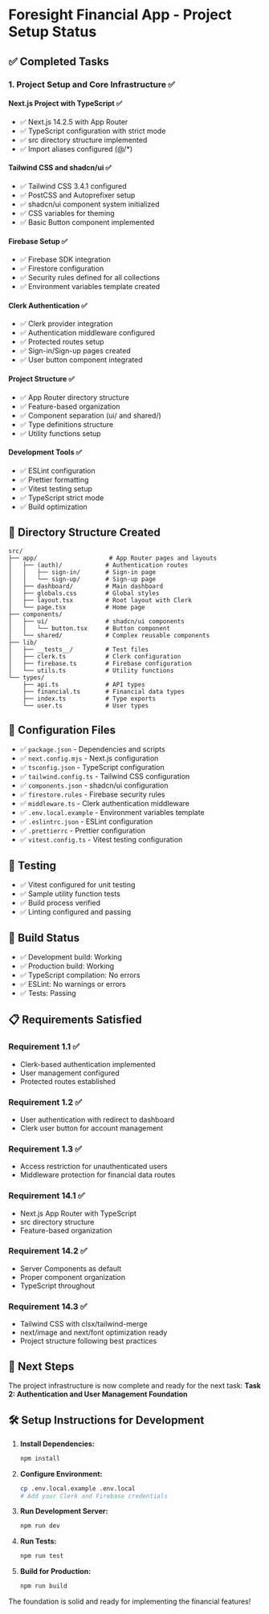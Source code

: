 # Foresight Financial App - Project Setup Status

## ✅ Completed Tasks

### 1. Project Setup and Core Infrastructure ✅

#### Next.js Project with TypeScript ✅
- ✅ Next.js 14.2.5 with App Router
- ✅ TypeScript configuration with strict mode
- ✅ src directory structure implemented
- ✅ Import aliases configured (@/*)

#### Tailwind CSS and shadcn/ui ✅
- ✅ Tailwind CSS 3.4.1 configured
- ✅ PostCSS and Autoprefixer setup
- ✅ shadcn/ui component system initialized
- ✅ CSS variables for theming
- ✅ Basic Button component implemented

#### Firebase Setup ✅
- ✅ Firebase SDK integration
- ✅ Firestore configuration
- ✅ Security rules defined for all collections
- ✅ Environment variables template created

#### Clerk Authentication ✅
- ✅ Clerk provider integration
- ✅ Authentication middleware configured
- ✅ Protected routes setup
- ✅ Sign-in/Sign-up pages created
- ✅ User button component integrated

#### Project Structure ✅
- ✅ App Router directory structure
- ✅ Feature-based organization
- ✅ Component separation (ui/ and shared/)
- ✅ Type definitions structure
- ✅ Utility functions setup

#### Development Tools ✅
- ✅ ESLint configuration
- ✅ Prettier formatting
- ✅ Vitest testing setup
- ✅ TypeScript strict mode
- ✅ Build optimization

## 📁 Directory Structure Created

```
src/
├── app/                    # App Router pages and layouts
│   ├── (auth)/            # Authentication routes
│   │   ├── sign-in/       # Sign-in page
│   │   └── sign-up/       # Sign-up page
│   ├── dashboard/         # Main dashboard
│   ├── globals.css        # Global styles
│   ├── layout.tsx         # Root layout with Clerk
│   └── page.tsx           # Home page
├── components/
│   ├── ui/                # shadcn/ui components
│   │   └── button.tsx     # Button component
│   └── shared/            # Complex reusable components
├── lib/
│   ├── __tests__/         # Test files
│   ├── clerk.ts           # Clerk configuration
│   ├── firebase.ts        # Firebase configuration
│   └── utils.ts           # Utility functions
└── types/
    ├── api.ts             # API types
    ├── financial.ts       # Financial data types
    ├── index.ts           # Type exports
    └── user.ts            # User types
```

## 🔧 Configuration Files

- ✅ `package.json` - Dependencies and scripts
- ✅ `next.config.mjs` - Next.js configuration
- ✅ `tsconfig.json` - TypeScript configuration
- ✅ `tailwind.config.ts` - Tailwind CSS configuration
- ✅ `components.json` - shadcn/ui configuration
- ✅ `firestore.rules` - Firebase security rules
- ✅ `middleware.ts` - Clerk authentication middleware
- ✅ `.env.local.example` - Environment variables template
- ✅ `.eslintrc.json` - ESLint configuration
- ✅ `.prettierrc` - Prettier configuration
- ✅ `vitest.config.ts` - Vitest testing configuration

## 🧪 Testing

- ✅ Vitest configured for unit testing
- ✅ Sample utility function tests
- ✅ Build process verified
- ✅ Linting configured and passing

## 🚀 Build Status

- ✅ Development build: Working
- ✅ Production build: Working
- ✅ TypeScript compilation: No errors
- ✅ ESLint: No warnings or errors
- ✅ Tests: Passing

## 📋 Requirements Satisfied

### Requirement 1.1 ✅
- Clerk-based authentication implemented
- User management configured
- Protected routes established

### Requirement 1.2 ✅
- User authentication with redirect to dashboard
- Clerk user button for account management

### Requirement 1.3 ✅
- Access restriction for unauthenticated users
- Middleware protection for financial data routes

### Requirement 14.1 ✅
- Next.js App Router with TypeScript
- src directory structure
- Feature-based organization

### Requirement 14.2 ✅
- Server Components as default
- Proper component organization
- TypeScript throughout

### Requirement 14.3 ✅
- Tailwind CSS with clsx/tailwind-merge
- next/image and next/font optimization ready
- Project structure following best practices

## 🔄 Next Steps

The project infrastructure is now complete and ready for the next task:
**Task 2: Authentication and User Management Foundation**

## 🛠️ Setup Instructions for Development

1. **Install Dependencies:**
   ```bash
   npm install
   ```

2. **Configure Environment:**
   ```bash
   cp .env.local.example .env.local
   # Add your Clerk and Firebase credentials
   ```

3. **Run Development Server:**
   ```bash
   npm run dev
   ```

4. **Run Tests:**
   ```bash
   npm run test
   ```

5. **Build for Production:**
   ```bash
   npm run build
   ```

The foundation is solid and ready for implementing the financial features!